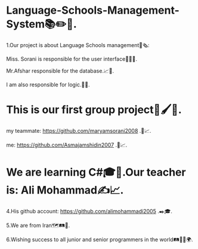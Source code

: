 # Language-Schools-Management-System📚✏️📑.

1.Our project is about Language Schools management📒🗞️:

Miss. Sorani is responsible for the user interface🙇‍♀️🤳.

Mr.Afshar responsible for the database.📈💾.

I am also responsible for logic.🤔🧠.

# This is our first group project💎🖌️👥.

 my teammate: https://github.com/maryamsorani2008 .👥📈.

 me: https://github.com/Asmajamshidin2007 .👥📈.

# We are learning C#🎓📒.Our teacher is: Ali Mohammad✍️📈.

4.His github account: https://github.com/alimohammadi2005 .✒️🎓.

5.We are from Iran🗺️🛤️🧭.

6.Wishing success to all junior and senior programmers in the world🛤️🧭✨🌍.
